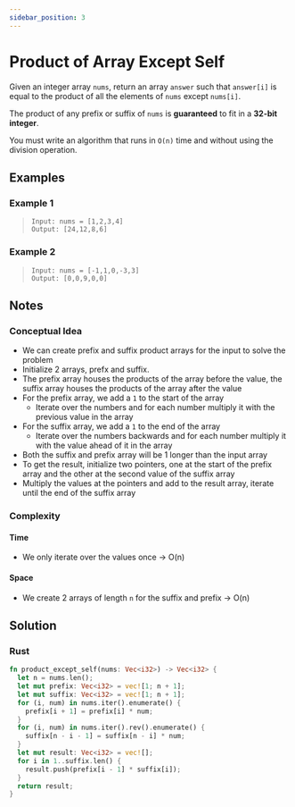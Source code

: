 ```yaml
---
sidebar_position: 3
---
```


# Product of Array Except Self
Given an integer array `nums`, return an array `answer` such that `answer[i]` is equal to the product of all the elements of `nums` except `nums[i]`.

The product of any prefix or suffix of `nums` is **guaranteed** to fit in a **32-bit integer**.

You must write an algorithm that runs in `O(n)` time and without using the division operation.

## Examples
### Example 1
> `Input: nums = [1,2,3,4]` <br />
> `Output: [24,12,8,6]`

### Example 2
> `Input: nums = [-1,1,0,-3,3]` <br />
> `Output: [0,0,9,0,0]`

## Notes
### Conceptual Idea
- We can create prefix and suffix product arrays for the input to solve the problem
- Initialize 2 arrays, prefx and suffix.
- The prefix array houses the products of the array before the value, the suffix array houses the products of the array after the value
- For the prefix array, we add a `1` to the start of the array
  - Iterate over the numbers and for each number multiply it with the previous value in the array
- For the suffix array, we add a `1` to the end of the array
  - Iterate over the numbers backwards and for each number multiply it with the value ahead of it in the array
- Both the suffix and prefix array will be 1 longer than the input array
- To get the result, initialize two pointers, one at the start of the prefix array and the other at the second value of the suffix array
- Multiply the values at the pointers and add to the result array, iterate until the end of the suffix array

### Complexity
#### Time
- We only iterate over the values once -> O(n)

#### Space
- We create 2 arrays of length `n` for the suffix and prefix -> O(n)

## Solution
### Rust
```rust
fn product_except_self(nums: Vec<i32>) -> Vec<i32> {
  let n = nums.len();
  let mut prefix: Vec<i32> = vec![1; n + 1];
  let mut suffix: Vec<i32> = vec![1; n + 1];
  for (i, num) in nums.iter().enumerate() {
    prefix[i + 1] = prefix[i] * num;
  }
  for (i, num) in nums.iter().rev().enumerate() {
    suffix[n - i - 1] = suffix[n - i] * num;
  }
  let mut result: Vec<i32> = vec![];
  for i in 1..suffix.len() {
    result.push(prefix[i - 1] * suffix[i]);
  }
  return result;
}
```